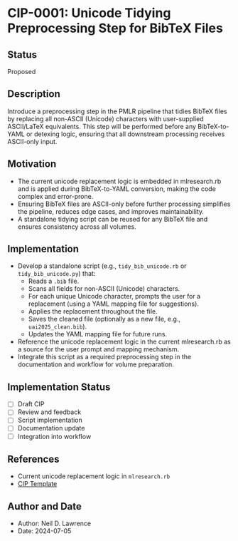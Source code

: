 # CIP-0001: Unicode Tidying Preprocessing Step for BibTeX Files

## Status
Proposed

## Description
Introduce a preprocessing step in the PMLR pipeline that tidies BibTeX files by replacing all non-ASCII (Unicode) characters with user-supplied ASCII/LaTeX equivalents. This step will be performed before any BibTeX-to-YAML or detexing logic, ensuring that all downstream processing receives ASCII-only input.

## Motivation
- The current unicode replacement logic is embedded in mlresearch.rb and is applied during BibTeX-to-YAML conversion, making the code complex and error-prone.
- Ensuring BibTeX files are ASCII-only before further processing simplifies the pipeline, reduces edge cases, and improves maintainability.
- A standalone tidying script can be reused for any BibTeX file and ensures consistency across all volumes.

## Implementation
- Develop a standalone script (e.g., `tidy_bib_unicode.rb` or `tidy_bib_unicode.py`) that:
  - Reads a `.bib` file.
  - Scans all fields for non-ASCII (Unicode) characters.
  - For each unique Unicode character, prompts the user for a replacement (using a YAML mapping file for suggestions).
  - Applies the replacement throughout the file.
  - Saves the cleaned file (optionally as a new file, e.g., `uai2025_clean.bib`).
  - Updates the YAML mapping file for future runs.
- Reference the unicode replacement logic in the current mlresearch.rb as a source for the user prompt and mapping mechanism.
- Integrate this script as a required preprocessing step in the documentation and workflow for volume preparation.

## Implementation Status
- [ ] Draft CIP
- [ ] Review and feedback
- [ ] Script implementation
- [ ] Documentation update
- [ ] Integration into workflow

## References
- Current unicode replacement logic in `mlresearch.rb`
- [CIP Template](cip_template.md)

## Author and Date
- Author: Neil D. Lawrence
- Date: 2024-07-05 